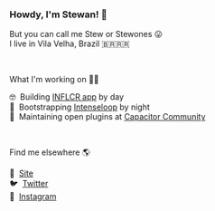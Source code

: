 ### Howdy, I'm Stewan! 👋

But you can call me Stew or Stewones 😛 <br />
I live in Vila Velha, Brazil 🇧🇷🇷🇷

&nbsp;

What I'm working on 👨‍💻

🤓 &nbsp;Building [INFLCR app](https://inflcr.com) by day <br />
🚀 &nbsp;Bootstrapping [Intenseloop](https://intenseloop.com) by night <br />
📱 &nbsp;Maintaining open plugins at [Capacitor Community](https://github.com/capacitor-community) <br />

&nbsp;

Find me elsewhere 🌎

🚀 &nbsp;[Site](https://stewan.io)<br />
🐦 &nbsp;[Twitter](https://twitter.com/stewones)<br />
📸 &nbsp;[Instagram](https://www.instagram.com/stewansilva)
